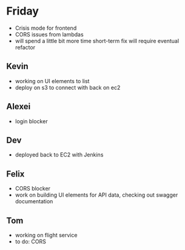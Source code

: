 # Friday
- Crisis mode for frontend
- CORS issues from lambdas
- will spend a little bit more time short-term fix will require eventual refactor

## Kevin
- working on UI elements to list
- deploy on s3 to connect with back on ec2

## Alexei
- login blocker

## Dev 
- deployed back to EC2 with Jenkins
  
## Felix
- CORS blocker
- work on building UI elements for API data, checking out swagger documentation

## Tom
- working on flight service
- to do: CORS